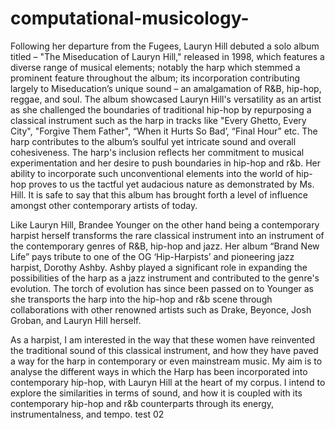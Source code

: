 # computational-musicology-

Following her departure from the Fugees, Lauryn Hill debuted a solo album titled – "The Miseducation of Lauryn Hill," released in 1998, which features a diverse range of musical elements; notably the harp which stemmed a prominent feature throughout the album; its incorporation contributing largely to Miseducation’s unique sound – an amalgamation of R&B, hip-hop, reggae, and soul. The album showcased Lauryn Hill's versatility as an artist as she challenged the boundaries of traditional hip-hop by repurposing a classical instrument such as the harp in tracks like "Every Ghetto, Every City", "Forgive Them Father", “When it Hurts So Bad’, “Final Hour” etc. The harp contributes to the album’s soulful yet intricate sound and overall cohesiveness. The harp's inclusion reflects her commitment to musical experimentation and her desire to push boundaries in hip-hop and r&b. Her ability to incorporate such unconventional elements into the world of hip-hop proves to us the tactful yet audacious nature as demonstrated by Ms. Hill. It is safe to say that this album has brought forth a level of influence amongst other contemporary artists of today. 

Like Lauryn Hill, Brandee Younger on the other hand being a contemporary harpist herself transforms the rare classical instrument into an instrument of the contemporary genres of R&B, hip-hop and jazz. Her album “Brand New Life” pays tribute to one of the OG ‘Hip-Harpists’ and pioneering jazz harpist, Dorothy Ashby. Ashby played a significant role in expanding the possibilities of the harp as a jazz instrument and contributed to the genre's evolution. The torch of evolution has since been passed on to Younger as she transports the harp into the hip-hop and r&b scene through collaborations with other renowned artists such as Drake, Beyonce, Josh Groban, and Lauryn Hill herself. 

As a harpist, I am interested in the way that these women have reinvented the traditional sound of this classical instrument, and how they have paved a way for the harp in contemporary or even mainstream music. My aim is to analyse the different ways in which the Harp has been incorporated into contemporary hip-hop, with Lauryn Hill at the heart of my corpus. I intend to explore the similarities in terms of sound, and how it is coupled with its contemporary hip-hop and r&b counterparts through its energy, instrumentalness, and tempo. test 02
